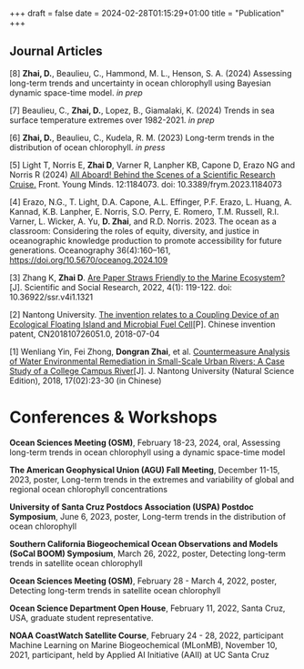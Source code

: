 +++ 
draft = false 
date = 2024-02-28T01:15:29+01:00 
title = "Publication" 
+++

## Journal Articles

[8] **Zhai, D.**, Beaulieu, C., Hammond, M. L., Henson, S. A. (2024) Assessing
long-term trends and uncertainty in ocean chlorophyll using Bayesian dynamic
space-time model. *in prep*

[7] Beaulieu, C., **Zhai, D.**, Lopez, B., Giamalaki, K. (2024) Trends in sea surface
temperature extremes over 1982-2021. *in prep*

[6] **Zhai, D.**, Beaulieu, C., Kudela, R. M. (2023) Long-term trends in the distribution
of ocean chlorophyll. *in press*

[5] Light T, Norris E, **Zhai D**, Varner R, Lanpher KB, Capone D, Erazo NG and
Norris R (2024) [All Aboard! Behind the Scenes of a Scientific Research Cruise.](https://kids.frontiersin.org/articles/10.3389/frym.2023.1184073)
Front. Young Minds. 12:1184073. doi: 10.3389/frym.2023.1184073

[4] Erazo, N.G., T. Light, D.A. Capone, A.L. Effinger, P.F. Erazo, L. Huang, A.
Kannad, K.B. Lanpher, E. Norris, S.O. Perry, E. Romero, T.M. Russell, R.I. Varner,
L. Wicker, A. Yu, **D. Zhai**, and R.D. Norris. 2023. The ocean as a classroom:
Considering the roles of equity, diversity, and justice in oceanographic knowledge
production to promote accessibility for future generations. Oceanography
36(4):160–161, https://doi.org/10.5670/oceanog.2024.109

[3] Zhang K, **Zhai D**. [Are Paper Straws Friendly to the Marine Ecosystem?](https://ojs.bbwpublisher.com/index.php/ssr/article/view/4590)[J].
Scientific and Social Research, 2022, 4(1): 119-122. doi: 10.36922/ssr.v4i1.1321

[2] Nantong University. [The invention relates to a Coupling Device of an Ecological
Floating Island and Microbial Fuel Cell](https://xueshu.baidu.com/usercenter/paper/show?paperid=1p4700e0ss3q0g60hm6m0890y7789733)[P]. Chinese invention patent,
CN201810726051.0, 2018-07-04

[1] Wenliang Yin, Fei Zhong, **Dongran Zhai**, et al. [Countermeasure Analysis of
Water Environmental Remediation in Small-Scale Urban Rivers; A Case Study of a
College Campus River](https://xueshu.baidu.com/usercenter/paper/show?paperid=183b0xc0fm4d0vk0bs2d02105t526727&sc_from=pingtai4&cmd=paper_forward&title=%E5%B0%8F%E5%9E%8B%E5%9F%8E%E5%B8%82%E6%99%AF%E8%A7%82%E6%B0%B4%E4%BD%93%E6%B0%B4%E7%8E%AF%E5%A2%83%E7%9A%84%E6%95%B4%E6%B2%BB%E5%AF%B9%E7%AD%96%E2%80%94%E2%80%94%E4%BB%A5%E6%9F%90%E9%AB%98%E6%A0%A1%E6%A0%A1%E5%9B%AD%E6%B2%B3%E6%B5%81%E4%B8%BA%E4%BE%8B&wise=0)[J]. J. Nantong University (Natural Science Edition), 2018,
17(02):23-30 (in Chinese)

# Conferences & Workshops

**Ocean Sciences Meeting (OSM)**, February 18-23, 2024, oral, Assessing long-term trends in ocean chlorophyll using a dynamic space-time model

**The American Geophysical Union (AGU) Fall Meeting**, December 11-15, 2023, poster, Long-term trends in the extremes and variability of global and regional ocean chlorophyll concentrations

**University of Santa Cruz Postdocs Association (USPA) Postdoc Symposium**, June 6, 2023, poster, Long-term trends in the distribution of ocean chlorophyll

**Southern California Biogeochemical Ocean Observations and Models (SoCal BOOM) Symposium**, March 26, 2022, poster, Detecting long-term trends in satellite ocean chlorophyll

**Ocean Sciences Meeting (OSM)**, February 28 - March 4, 2022, poster, Detecting long-term trends in satellite ocean chlorophyll

**Ocean Science Department Open House**, February 11, 2022, Santa Cruz, USA, graduate student representative.

**NOAA CoastWatch Satellite Course**, February 24 - 28, 2022, participant Machine Learning on Marine Biogeochemical (MLonMB), November 10, 2021, participant, held by Applied AI Initiative (AAII) at UC Santa Cruz